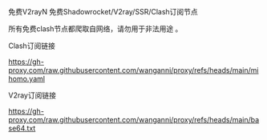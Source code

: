 免费V2rayN 免费Shadowrocket/V2ray/SSR/Clash订阅节点

所有免费clash节点都爬取自网络，请勿用于非法用途 。



Clash订阅链接

https://gh-proxy.com/raw.githubusercontent.com/wanganni/proxy/refs/heads/main/mihomo.yaml

V2ray订阅链接

https://gh-proxy.com/raw.githubusercontent.com/wanganni/proxy/refs/heads/main/base64.txt
